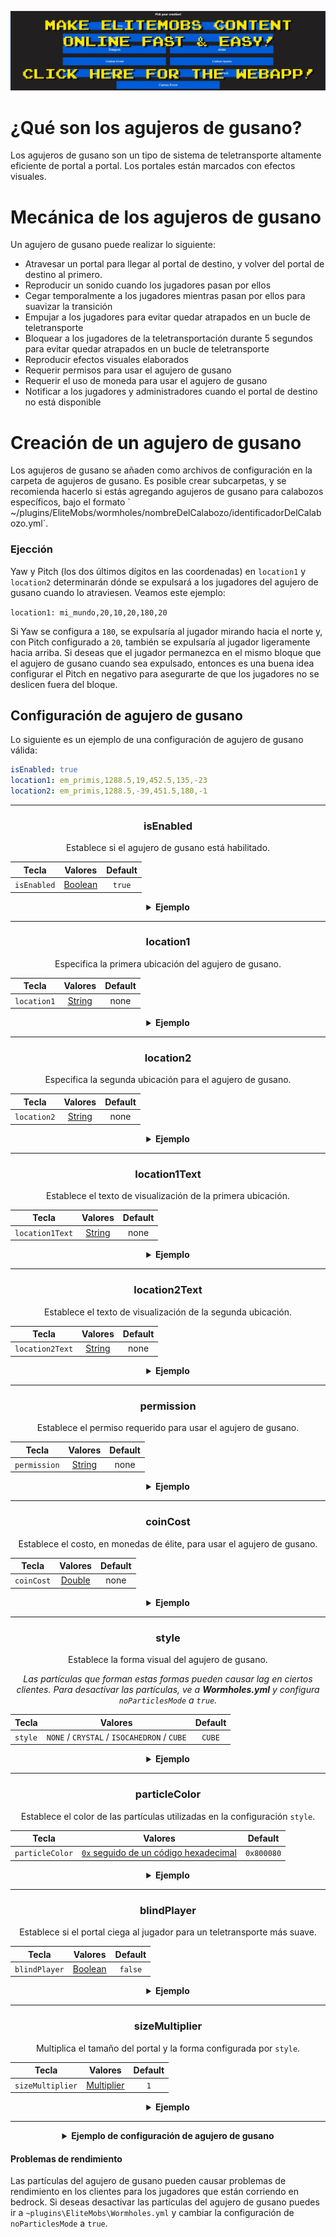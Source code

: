 [![webapp_banner.jpg](../../../img/wiki/webapp_banner.jpg)](https://magmaguy.com/webapp/webapp.html)

# ¿Qué son los agujeros de gusano?

Los agujeros de gusano son un tipo de sistema de teletransporte altamente eficiente de portal a portal. Los portales están marcados con efectos visuales.

# Mecánica de los agujeros de gusano

Un agujero de gusano puede realizar lo siguiente:

*   Atravesar un portal para llegar al portal de destino, y volver del portal de destino al primero.
*   Reproducir un sonido cuando los jugadores pasan por ellos
*   Cegar temporalmente a los jugadores mientras pasan por ellos para suavizar la transición
*   Empujar a los jugadores para evitar quedar atrapados en un bucle de teletransporte
*   Bloquear a los jugadores de la teletransportación durante 5 segundos para evitar quedar atrapados en un bucle de teletransporte
*   Reproducir efectos visuales elaborados
*   Requerir permisos para usar el agujero de gusano
*   Requerir el uso de moneda para usar el agujero de gusano
*   Notificar a los jugadores y administradores cuando el portal de destino no está disponible

# Creación de un agujero de gusano

Los agujeros de gusano se añaden como archivos de configuración en la carpeta de agujeros de gusano. Es posible crear subcarpetas, y se recomienda hacerlo si estás agregando agujeros de gusano para calabozos específicos, bajo el formato \` ~/plugins/EliteMobs/wormholes/nombreDelCalabozo/identificadorDelCalabozo.yml\`.

### Ejección

Yaw y Pitch (los dos últimos dígitos en las coordenadas) en `location1` y `location2` determinarán dónde se expulsará a los jugadores del agujero de gusano cuando lo atraviesen. Veamos este ejemplo:

`location1: mi_mundo,20,10,20,180,20`

Si Yaw se configura a `180`, se expulsaría al jugador mirando hacia el norte y, con Pitch configurado a `20`, también se expulsaría al jugador ligeramente hacia arriba. Si deseas que el jugador permanezca en el mismo bloque que el agujero de gusano cuando sea expulsado, entonces es una buena idea configurar el Pitch en negativo para asegurarte de que los jugadores no se deslicen fuera del bloque.

## Configuración de agujero de gusano
Lo siguiente es un ejemplo de una configuración de agujero de gusano válida:

```yaml
isEnabled: true
location1: em_primis,1288.5,19,452.5,135,-23
location2: em_primis,1288.5,-39,451.5,180,-1
```

***

<div align="center">

### isEnabled

Establece si el agujero de gusano está habilitado.

| Tecla |       Valores       | Default |
|-----------|:-----------------:|:-----:|
| `isEnabled` | [Boolean](#boolean) | `true` |

<details> 

<summary><b>Ejemplo</b></summary>

<div align="left">

```yml
isEnabled: true
```

</div>

</details>

***

### location1

Especifica la primera ubicación del agujero de gusano.

| Tecla |      Valores       | Default |
|-----------|:-----------------:|:-----:|
| `location1` | [String](#string) |  none   |

<details> 

<summary><b>Ejemplo</b></summary>

<div align="left">

```yml
location1: world_one,50,100,50,0,0
```

</div>

</details>

***

### location2

Especifica la segunda ubicación para el agujero de gusano.

| Tecla         |      Valores       | Default |
|-------------|:-----------------:|:-----:|
| `location2` | [String](#string) |  none   |

<details> 

<summary><b>Ejemplo</b></summary>

<div align="left">

```yml
location2: world_two,100,33,100,0,0
```

</div>

</details>

***

### location1Text

Establece el texto de visualización de la primera ubicación.

| Tecla         |      Valores       | Default |
|-------------|:-----------------:|:-----:|
| `location1Text` | [String](#string) |  none   |

<details> 

<summary><b>Ejemplo</b></summary>

<div align="left">

```yml
location1Text: Increíble agujero de gusano en el mundo uno
```

<div align="center">

![crear_texto_de_ubicacion_de_agujero_de_gusano1.jpg](../../../img/wiki/create_wormhole_location1text.jpg)

</div>

</div>

</details>

***

### location2Text

Establece el texto de visualización de la segunda ubicación.

| Tecla         |      Valores       | Default |
|-------------|:-----------------:|:-----:|
| `location2Text` | [String](#string) |  none   |

<details> 

<summary><b>Ejemplo</b></summary>

<div align="left">

```yml
location2Text: Increíble agujero de gusano en el mundo dos
```

<div align="center">

![crear_texto_de_ubicacion_de_agujero_de_gusano2.jpg](../../../img/wiki/create_wormhole_location2text.jpg)

</div>

</div>

</details>

***

### permission

Establece el permiso requerido para usar el agujero de gusano.

| Tecla         |      Valores       | Default |
|-------------|:-----------------:|:-----:|
| `permission` | [String](#string) |  none   |

<details> 

<summary><b>Ejemplo</b></summary>

<div align="left">

```yml
permission: elitemobs.miPermiso
```

</div>

</details>

***

### coinCost

Establece el costo, en monedas de élite, para usar el agujero de gusano.

| Tecla         |      Valores       | Default |
|-------------|:-----------------:|:-----:|
| `coinCost` | [Double](#double) |  none   |

<details> 

<summary><b>Ejemplo</b></summary>

<div align="left">

```yml
coinCost: 2.5
```

</div>

</details>

***

### style

Establece la forma visual del agujero de gusano.

*Las partículas que forman estas formas pueden causar lag en ciertos clientes. Para desactivar las partículas, ve a **Wormholes.yml** y configura `noParticlesMode` a `true`.*

| Tecla |      Valores       | Default |
|-------------|:-----------------:|:-----:|
| `style` | `NONE` / `CRYSTAL` / `ISOCAHEDRON` / `CUBE` |  `CUBE`   |

<details> 

<summary><b>Ejemplo</b></summary>

<div align="left">

```yml
style: CRYSTAL
```

<div align="center">

![crear_estilo_agujero_de_gusano.jpg](../../../img/wiki/create_wormhole_style.jpg)

</div>

</div>

</details>

***

### particleColor

Establece el color de las partículas utilizadas en la configuración `style`.

| Tecla         |      Valores       | Default |
|-------------|:-----------------:|:-----:|
| `particleColor` | [`0x` seguido de un código hexadecimal](https://www.w3schools.com/colors/colors_hexadecimal.asp) |  `0x800080`   |

<details> 

<summary><b>Ejemplo</b></summary>

<div align="left">

```yml
particleColor: 0x9f5cdd
```

<div align="center">

![crear_color_de_particula_agujero.jpg](../../../img/wiki/create_wormhole_particlecolor.jpg)

</div>

</div>

</details>

***

### blindPlayer

Establece si el portal ciega al jugador para un teletransporte más suave.

| Tecla         |      Valores       | Default |
|-------------|:-----------------:|:-----:|
| `blindPlayer` | [Boolean](#boolean) | `false` |

<details> 

<summary><b>Ejemplo</b></summary>

<div align="left">

```yml
blindPlayer: true
```

<div align="center">

![crear_ciego_agujero.jpg](../../../img/wiki/create_wormhole_blind.jpg)

</div>

</div>

</details>

***

### sizeMultiplier

Multiplica el tamaño del portal y la forma configurada por `style`.

| Tecla         |      Valores       | Default |
|-------------|:-----------------:|:-----:|
| `sizeMultiplier` | [Multiplier](#multiplier) |   `1`   |

<details> 

<summary><b>Ejemplo</b></summary>

<div align="left">

```yml
sizeMultiplier: 3
```

*Tenga en cuenta que deberá ajustar las coordenadas Y del agujero de gusano después de aplicar el multiplicador de tamaño.*

<div align="center">

![crear_tamanio_agujero.jpg](../../../img/wiki/create_wormhole_size.jpg)

</div>

</div>

</details>

</div>

***

<details>

<summary align="center"><b>Ejemplo de configuración de agujero de gusano</b></summary>

<div align="left">

En este ejemplo haremos un agujero de gusano simple que nos llevará de un mundo a otro. No olvides que los agujeros de gusano también pueden simplemente teletransportar a los jugadores a una ubicación diferente en el mismo mundo.

```yml
isEnabled: true #Habilitamos el gusano ajustando este valor a true
location1: mi_mundo,1.5,11.0,1.5,108.0,5.0 #esto es donde aparecerá el agujero de gusano en mi_mundo
location2: mi_otro_mundo,766.5,29.0,517.5,-136.0,5.0 #esto es donde aparecerá el agujero de gusano en mi_otro_mundo
location1Text: "&aIr a Mi Mundo" #hace un buen texto de visualización arriba de la ubicación del agujero de gusano 1
location2Text: "&aIr a Mi Otro Mundo" #hace un buen texto de visualización arriba de la ubicación del agujero de gusano 2
permission: eliteperm.playercool #sólo los jugadores con este permiso podrán usar el agujero de gusano, tanto para la ubicación1 como para la ubicación2
coinCost: 2 #los jugadores necesitarán pagar 12 monedas de élite para poder usar el agujero de gusano
style: CRYSTAL #este agujero de gusano será en forma de cristal
particleColor: 0x00ff00 #esto establecerá las partículas del agujero de gusano en verde
blindPlayer: true #el teletransporte del agujero de gusano cegará al jugador por una corta duración para hacer la transición menos brusca
sizeMultiplier: 1.0 #establece cuán grande debe ser la forma del agujero de gusano
```

</div>

</details>

#### Problemas de rendimiento

Las partículas del agujero de gusano pueden causar problemas de rendimiento en los clientes para los jugadores que están corriendo en bedrock. Si deseas desactivar las partículas del agujero de gusano puedes ir a `~plugins\EliteMobs\Wormholes.yml` y cambiar la configuración de `noParticlesMode` a `true`.
